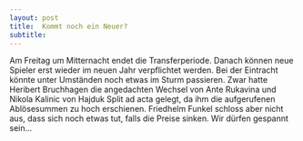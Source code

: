 ```yaml
---
layout: post
title:  Kommt noch ein Neuer?
subtitle:  
---
```


Am Freitag um Mitternacht endet die Transferperiode. Danach können neue Spieler erst wieder im neuen Jahr verpflichtet werden. Bei der Eintracht könnte unter Umständen noch etwas im Sturm passieren. Zwar hatte Heribert Bruchhagen die angedachten Wechsel von Ante Rukavina und Nikola Kalinic von Hajduk Split ad acta gelegt, da ihm die aufgerufenen Ablösesummen zu hoch erschienen. Friedhelm Funkel schloss aber nicht aus, dass sich noch etwas tut, falls die Preise sinken. Wir dürfen gespannt sein...



